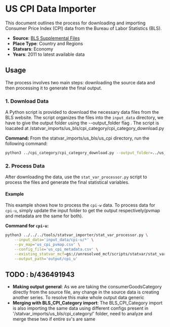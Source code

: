 # US CPI Data Importer

This document outlines the process for downloading and importing Consumer Price Index (CPI) data from the Bureau of Labor Statistics (BLS).

- **Source**: [BLS Supplemental Files](https://www.bls.gov/cpi/tables/supplemental-files/)
- **Place Type**: Country and Regions
- **Statvars**: Economy
- **Years**: 2011 to latest available data

## Usage

The process involves two main steps: downloading the source data and then processing it to generate the final output.

### 1. Download Data

A Python script is provided to download the necessary data files from the BLS website. The script organizes the files into the `input_data` directory, we have to give the output folder using the --output_folder flag . The script is loacated at /statvar_imports/us_bls/cpi_category/cpi_category_download.py

**Command:**
From the statvar_imports/us_bls/us_cpi directory, run the following
         command:
```bash
python3 ../cpi_category/cpi_category_download.py --output_folder=../us_cpi/input_data
```
### 2. Process Data

After downloading the data, use the `stat_var_processor.py` script to process the files and generate the final statistical variables.

#### Example

This example shows how to process the `cpi-w` data. To process data for `cpi-u`, simply update the input folder to get the output respectively(pvmap and metadata are the same for both).

**Command for `cpi-u`:**
```bash
python3 ../../../tools/statvar_importer/stat_var_processor.py \
    --input_data='input_data/cpi-u/*' \
    --pv_map='us_cpi_pvmap.csv' \
    --config_file='us_cpi_metadata.csv' \
    --existing_statvar_mcf=gs://unresolved_mcf/scripts/statvar/stat_vars.mcf \
    --output_path='output/cpi_u'
```
## TODO : b/436491943

- **Making output general**: As we are taking the consumerGoodsCategory directly from the source file, any change in the source data is creating another series. To resolve this make whole output data generic
- **Merging with BLS_CPI_Category import**: The BLS_CPI_Category import is also importing the same data using different configs present in '/statvar_imports/us_bls/cpi_category/' folder, need to analyze and merge these two if entire sv's are same

